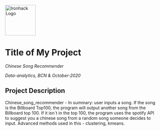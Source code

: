<img src="https://bit.ly/2VnXWr2" alt="Ironhack Logo" width="100"/>

# Title of My Project
*Chinese Song Recommender*

*Data-analytics, BCN & October-2020*

## Project Description
Chinese_song_recommender - In summary: user inputs a song. If the song is the Billboard Top100, the program will output another song from the Billboard top 100. If it isn´t in the top 100, the program uses the spotify API to suggest you a chinese song from a random song someone decides to input.   Advanced methods used in this - clustering, kmeans. 
